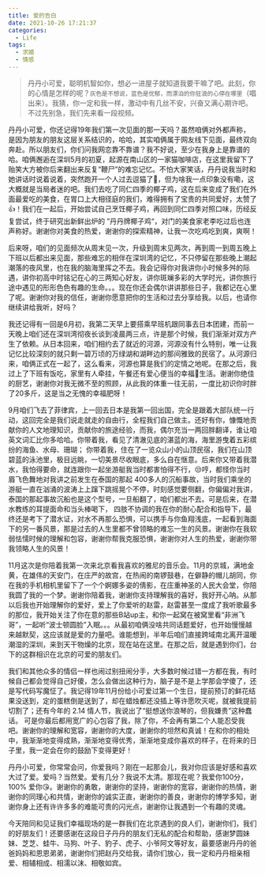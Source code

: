 ```yaml
---
title: 爱的告白
date: 2021-10-26 17:21:37
categories: 
  - Life
tags:
  - 求婚
  - 情感
---
```


> 丹丹小可爱，聪明机智如你，想必一进屋子就知道我要干嘛了吧。此刻，你的心情是怎样的呢？`灰色是不想说，蓝色是忧郁，而漂泊的你狂浪的心停在哪里`（唱出来）。我猜，你一定和我一样，激动中有几丝不安，兴奋又满心期许吧。不过先别急，我们先来看一段视频。

丹丹小可爱，你还记得19年我们第一次见面的那一天吗？虽然咱俩对外都声称，是因为朋友的朋友这层关系结识的，哈哈，其实咱俩属于网友线下见面，最终双向奔赴。所以朋友们，你们问我网恋靠不靠谱？我不好说，至少在我身上是靠谱的哈。咱俩邂逅在深圳5月的初夏，起源在南山区的一家猫咖啡店，在这里我留下了贻笑大方被你后来翻出来反复“鞭尸”的难忘记忆。不怕大家笑话，丹丹说我当时和她讲话时说着说着，突然跑开一个人过去逗猫了🤣，但为啥我一点印象没有嘞，这大概就是当局者迷的吧。我们去吃了同仁四季的椰子鸡，这在后来变成了我们在外面最爱吃的美食，在胃口上大相径庭的我们，难得拥有了宝贵的共同爱好，太赞了👍！我们在一起后，开始尝试自己烹饪椰子鸡，再回到同仁四季对照口味，历经反复尝试，终于研究出新鲜出炉的 ”丹丹牌椰子鸡“，对门的美食家老李吃过后也连声称好。谢谢你对美食的热爱，谢谢你的探索精神，让我一次吃鸡吃到爽，爽啊！

后来呀，咱们的见面频次从周末见一次，升级到周末见两次，再到周一到周五晚上下班以后都出来见面，那些难忘的相伴在深圳湾的记忆，不只停留在那些晚上潮起潮落的夜风里，也在我的脑海里挥之不去。我会记得你对我讲你小时候多舛的际遇，讲你初高中时铭记在心的三两知心好友，讲你斑斓多彩的大学时光，讲你旅行途中遇见的形形色色有趣的生命。。。现在你还会偶尔讲讲那些日子，我都记在心里了呢。谢谢你对我的信任，谢谢你愿意把你的生活和过去分享给我。以后，也请你继续讲给我听，好吗？

我还记得有一回是6月初，我第二天早上要搭乘早班机跟同事去日本团建，而前一天晚上咱们还在深圳湾彻夜长谈到凌晨两三点，许是那个时候，我们渐渐对双方产生了依赖。从日本回来，咱们相约去了就近的河源，河源没有什么特别，唯一让我记忆比较深刻的就只剩一碧万顷的万绿湖和湖畔边的那间雅致的民宿了。从河源归来，咱俩正式在一起了，这么看来，河源也算是我们的定情之地呢。在那之后，我过上了下班有饭吃，家里有人牵挂，午餐还有爱心便当的幸福🥰生活。谢谢你绝佳的厨艺，谢谢你对我无微不至的照顾，从此我的体重一往无前，一度比初识你时胖了20多斤，这是当之无愧的幸福肥呀！

9月咱们飞去了菲律宾，上一回去日本是我第一回出国，完全是跟着大部队统一行动，这回完全是我们说走就走的自由行，全程我们自己做主。还好有你，慷慨地贡献你的人文地理知识，贡献你的旅途经验，而我，偶尔充当一两回胖翻译，谁让咱英文词汇比你多哈哈。你带着我，看见了清澈见底的湛蓝的海，海里游曳着五彩缤纷的海鱼、水母、珊瑚； 你带着我，住在了一览众山小的山顶民宿，我们在山顶碧蓝的泳池里，极目远眺，一切美景尽收眼底，多么自在惬意。后来你又带着我潜水，我怕得要命，就连跟你一起坐游艇我当时都害怕得不行，😒哼，都怪你当时眉飞色舞地对我讲之前发生在泰国的那起 400多人的沉船事故，当时我们乘坐的游艇一直在汹涌的波涛上上蹿下跳摇晃个不停，时刻感觉要侧翻，你偏偏对我讲，泰国的那起事故沉船也是这个型号，一旦船翻了，咱们都出不去。可是后来，在潜水教练的耳提面命和当头棒喝下， 四肢不协调的我在你的耐心配合和指导下，最终还是考下了潜水证，对水不再那么恐惧，可以携手与你鱼翔浅底，一起看到海面下的另一番风景，那是过去的人生里都不曾领略的难忘一生的风景。谢谢你在我软弱怯懦时候的理解和包容，谢谢你帮我克服恐惧，谢谢你对人生的热爱，谢谢你带我领略人生的风景！

11月这次是你陪着我第一次来北京看我喜欢的雅尼的音乐会。11月的京城，满地金黄，在雄伟的天安门，在庄严的故宫，在热闹的南锣鼓巷，在僻静的帽儿胡同，你在我的手机相机里留下了一个个婀娜多姿的倩影，在庄重神圣的人民大会堂，你陪我圆了我的一个梦。谢谢你陪着我，谢谢你支持理解我的喜好，我好开心呐。从那以后我也开始理解你的爱好，爱上了你爱听的赵雷，赵雷甚至一度成了我听歌最多的那位，我开始关注了你在意的那些B站up主，和你一起窝在被窝里看“非洲飞哥”，一起听“波士顿圆脸”入眠。。。从最初咱俩没啥共同话题爱好，也开始慢慢越来越默契，这应该就是爱的力量吧。谁能想到，半年后咱们直接跨域南北离开温暖潮湿的深圳，来到天干物燥的北京，现在站在这里。在那之后，就是遇到你们，台下的这群相识在北京的可爱的朋友们。

我们和其他众多的情侣一样也闹过别扭闹分手，大多数时候过错一方都在我，有时候自己都会觉得自己好傻，怎么会做出这种行为，脑子是不是上学那会学傻了，还是写代码写魔怔了。我记得19年11月份给小可爱过第一个生日，提前预订的鲜花结果没送到，定的蛋糕倒是送到了，却在蜡烛都还没插上等许愿吹灭呢，就被我提前切割了；还有今年的 2.14 情人节，我说出了“挺想送你浪琴的，但我嫌贵”这种蠢话。 可是你最后都用宽广的心包容了我，除了你，不会再有第二个人能忍受我吧。谢谢你的理解和宽容，谢谢你的大度，谢谢你的坦然和真诚！在和你的相处中，我渐渐地变得成熟，渐渐地变得优秀，渐渐地变成你喜欢的样子，在将来的日子里，我一定会在你的鼓励下变得更好！

丹丹小可爱，你常常会问，你爱我吗？刚在一起那会儿，我对你应该是好感和喜欢大过了爱。爱吗？当然爱。爱有几分？我说不太清。那现在呢？我爱你100分，100% 爱你😘。谢谢你的勇敢，谢谢你的坚持，谢谢你的宽容，谢谢你的热情，谢谢你的同理心和共情，谢谢你的诚实正直，谢谢你的善良，谢谢你的博学多知，谢谢你身上还有许许多多的难能可贵的闪光点，谢谢你让我遇到一个有趣的灵魂。

今天陪同和见证我们幸福现场的是一群我们在北京遇到的良人们，谢谢你们，我们的好朋友们！还要感谢在这段日子丹丹的朋友们无私的配合和帮助，感谢梦圆妹妹、芝芝、蛙牛、马狗、叶子、豹子、虎子、小爷阿文等好友，最要感谢丹丹的爸爸妈妈和恩恩弟弟，谢谢你们把赵丹交给我，请你们放心，我一定和丹丹相亲相爱、相辅相成、相濡以沫、相敬如宾。
